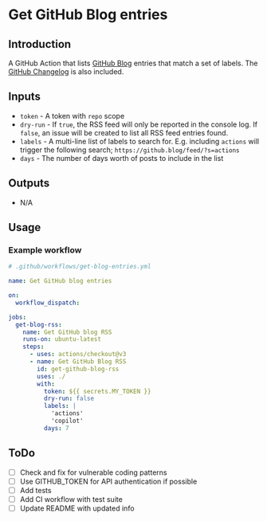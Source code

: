 # Get GitHub Blog entries

## Introduction

A GitHub Action that lists [GitHub Blog](https://github.blog/) entries that match a set of labels. The [GitHub Changelog](https://github.blog/changelog/) is also included.

## Inputs

- `token` - A token with `repo` scope
- `dry-run` - If `true`, the RSS feed will only be reported in the console log. If `false`, an issue will be created to list all RSS feed entries found.
- `labels` - A multi-line list of labels to search for. E.g. including `actions` will trigger the following search; `https://github.blog/feed/?s=actions`
- `days` - The number of days worth of posts to include in the list

## Outputs

- N/A

## Usage

### Example workflow

```yml
# .github/workflows/get-blog-entries.yml

name: Get GitHub blog entries

on:
  workflow_dispatch:

jobs:
  get-blog-rss:
    name: Get GitHub blog RSS
    runs-on: ubuntu-latest
    steps:
      - uses: actions/checkout@v3
      - name: Get GitHub Blog RSS
        id: get-github-blog-rss
        uses: ./
        with:
          token: ${{ secrets.MY_TOKEN }}
          dry-run: false
          labels: |
            'actions'
            'copilot'
          days: 7
```

## ToDo

- [ ] Check and fix for vulnerable coding patterns
- [ ] Use GITHUB_TOKEN for API authentication if possible
- [ ] Add tests
- [ ] Add CI workflow with test suite
- [ ] Update README with updated info
